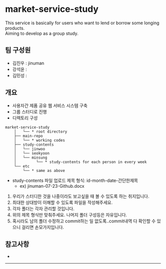 # market-service-study
This service is basically for users who want to lend or borrow some longing products.  
Aiming to develop as a group study.

## 팀 구성원
- 김진우 : jinuman
- 강석윤 : 
- 김민성 : 

## 개요

- 사용자간 제품 공유 웹 서비스 시스템 구축
- 그룹 스터디로 진행
- 디렉토리 구성
```
market-service-study
    │   └── * root directory
    ├── main-repo
    │   └── * working codes
    ├── study-contents
    │   └── jinwoo 
    │   └── seokyoon
    │   └── minsung
    │         └── * study-contents for each person in every week	
    └── etc
        └── * same as above
```
* study-contents 파일 업로드 제목 형식: id-month-date-간단한제목
	* ex) jinuman-07-23-Github.docx
1. 우리가 스터디한 것을 나중이라도 보고싶을 때 볼 수 있도록 하는 취지입니다.
2. 최대한 상대방이 이해할 수 있도록 파일을 작성해주세요.
3. 각자 폴더는 각자 관리할 것입니다. 
4. 위의 제목 형식만 맞춰주세요. 나머지 폴더 구성등은 자유입니다. 
5. 혹시라도 남의 폴더 수정하고 commit하는 일 없도록..commit내역 다 확인할 수 있으니 걸리면 손모가지입니다.
## 참고사항
-
---
